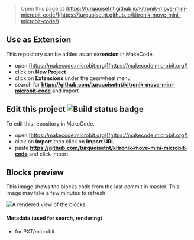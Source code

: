 
> Open this page at [https://turquoisetnt.github.io/kitronik-move-mini-microbit-code/](https://turquoisetnt.github.io/kitronik-move-mini-microbit-code/)

## Use as Extension

This repository can be added as an **extension** in MakeCode.

* open [https://makecode.microbit.org/](https://makecode.microbit.org/)
* click on **New Project**
* click on **Extensions** under the gearwheel menu
* search for **https://github.com/turquoisetnt/kitronik-move-mini-microbit-code** and import

## Edit this project ![Build status badge](https://github.com/turquoisetnt/kitronik-move-mini-microbit-code/workflows/MakeCode/badge.svg)

To edit this repository in MakeCode.

* open [https://makecode.microbit.org/](https://makecode.microbit.org/)
* click on **Import** then click on **Import URL**
* paste **https://github.com/turquoisetnt/kitronik-move-mini-microbit-code** and click import

## Blocks preview

This image shows the blocks code from the last commit in master.
This image may take a few minutes to refresh.

![A rendered view of the blocks](https://github.com/turquoisetnt/kitronik-move-mini-microbit-code/raw/master/.github/makecode/blocks.png)

#### Metadata (used for search, rendering)

* for PXT/microbit
<script src="https://makecode.com/gh-pages-embed.js"></script><script>makeCodeRender("{{ site.makecode.home_url }}", "{{ site.github.owner_name }}/{{ site.github.repository_name }}");</script>

